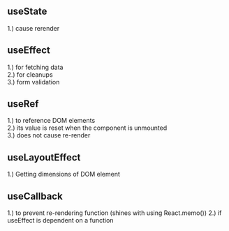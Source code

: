## useState
1.) cause rerender

## useEffect
1.) for fetching data <br />
2.) for cleanups <br />
3.) form validation <br />

## useRef
1.) to reference DOM elements <br />
2.) its value is reset when the component is unmounted <br />
3.) does not cause re-render <br />

## useLayoutEffect
1.) Getting dimensions of DOM element

## useCallback
1.) to prevent re-rendering function (shines with using React.memo())
2.) if useEffect is dependent on a function
